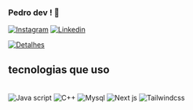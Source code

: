 
### Pedro dev ! 🙂

[![Instagram](https://img.shields.io/badge/Instagram-E4405F?style=for-the-badge&logo=instagram&logoColor=white)](https://pedrodevSz)
[![Linkedin](https://img.shields.io/badge/LinkedIn-0077B5?style=for-the-badge&logo=linkedin&logoColor=white)](http://www.linkedin.com/in/pedrodevsz)

[![Detalhes](https://github-readme-stats.vercel.app/api?username=pedrodevsz&show_icons=true&theme=dark#gh-dark-mode-only)](https://github.com/pedrodevsz/github-readme-stats#gh-dark-mode-only)

## tecnologias que uso 

<div style="display: inline_block"><br/>
  <img src="https://img.shields.io/badge/javascript-%23323330.svg?style=for-the-badge&logo=javascript&logoColor=%23F7DF1E" alt="Java script" align="center"/> 
  <img src="https://img.shields.io/badge/c++-%2300599C.svg?style=for-the-badge&logo=c%2B%2B&logoColor=white" alt="C++" align="center"/>
  <img src="https://img.shields.io/badge/mysql-4479A1.svg?style=for-the-badge&logo=mysql&logoColor=white" alt="Mysql" align="center"/>
  <img src="https://img.shields.io/badge/Next-black?style=for-the-badge&logo=next.js&logoColor=white" alt="Next js" align="center"/>
  <img src="https://img.shields.io/badge/tailwindcss-%2338B2AC.svg?style=for-the-badge&logo=tailwind-css&logoColor=white" alt="Tailwindcss" align="center"/>
</div>
